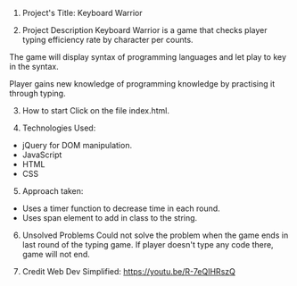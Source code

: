 
1. Project's Title: Keyboard Warrior

2. Project Description
   Keyboard Warrior is a game that checks player typing efficiency rate by character per counts.

The game will display syntax of programming languages and let play to key in the syntax.

Player gains new knowledge of programming knowledge by practising it through typing.

3. How to start
   Click on the file index.html.

4. Technologies Used:

- jQuery for DOM manipulation.
- JavaScript
- HTML
- CSS

5. Approach taken:

- Uses a timer function to decrease time in each round.
- Uses span element to add in class to the string.

6. Unsolved Problems
   Could not solve the problem when the game ends in last round of the typing game. If player doesn't type any code there, game will not end.

7. Credit
   Web Dev Simplified: https://youtu.be/R-7eQIHRszQ
